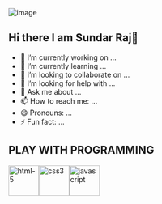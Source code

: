 ![image](https://github.com/sundarraj33/sundarraj33/assets/64121348/8477d7fd-fa25-4a81-8ddc-26e13930418b)

## Hi there  I am Sundar Raj👋

<!--
**sundarraj33/sundarraj33** is a ✨ _special_ ✨ repository because its `README.md` (this file) appears on your GitHub profile.

Here are some ideas to get you started:
-->
- 🔭 I’m currently working on ...
- 🌱 I’m currently learning ...
- 👯 I’m looking to collaborate on ...
- 🤔 I’m looking for help with ...
- 💬 Ask me about ...
- 📫 How to reach me: ...
- 😄 Pronouns: ...
- ⚡ Fun fact: ...

## PLAY WITH PROGRAMMING
<img width="60" height="60" src="https://img.icons8.com/fluency/96/html-5.png" alt="html-5"/><img width="60" height="60" src="https://img.icons8.com/color/48/css3.png" alt="css3"/><img width="60" height="60" src="https://img.icons8.com/fluency/48/javascript.png" alt="javascript"/>
